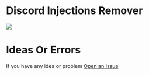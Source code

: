# Discord Injections Remover

[![](https://www.codefactor.io/repository/github/HideakiAtsuyo/Discord-Injections-Remover/badge)](https://www.codefactor.io/repository/github/HideakiAtsuyo/Discord-Injections-Remover)

# Ideas Or Errors

If you have any idea or problem [Open an Issue](https://github.com/HideakiAtsuyo/DiscordInjectionsRemover/issues/new)
